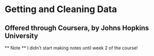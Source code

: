 # Getting and Cleaning Data

## Offered through Coursera, by Johns Hopkins University

** Note ** I didn't start making notes until week 2 of the course!
